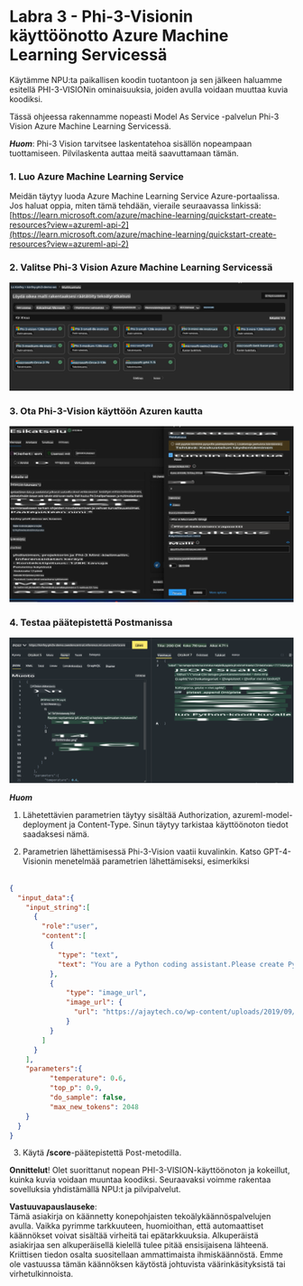 # **Labra 3 - Phi-3-Visionin käyttöönotto Azure Machine Learning Servicessä**

Käytämme NPU:ta paikallisen koodin tuotantoon ja sen jälkeen haluamme esitellä PHI-3-VISIONin ominaisuuksia, joiden avulla voidaan muuttaa kuvia koodiksi.

Tässä ohjeessa rakennamme nopeasti Model As Service -palvelun Phi-3 Vision Azure Machine Learning Servicessä.

***Huom***: Phi-3 Vision tarvitsee laskentatehoa sisällön nopeampaan tuottamiseen. Pilvilaskenta auttaa meitä saavuttamaan tämän.


### **1. Luo Azure Machine Learning Service**

Meidän täytyy luoda Azure Machine Learning Service Azure-portaalissa. Jos haluat oppia, miten tämä tehdään, vieraile seuraavassa linkissä: [https://learn.microsoft.com/azure/machine-learning/quickstart-create-resources?view=azureml-api-2](https://learn.microsoft.com/azure/machine-learning/quickstart-create-resources?view=azureml-api-2)


### **2. Valitse Phi-3 Vision Azure Machine Learning Servicessä**

![Katalogi](../../../../../../../../../translated_images/vison_catalog.e04e9e5f2b6ff115fff30e793e54e617da07251c7b192e1a68e6b050917f45aa.fi.png)


### **3. Ota Phi-3-Vision käyttöön Azuren kautta**

![Käyttöönotto](../../../../../../../../../translated_images/vision_deploy.c0582d08b5d49675c643f3bedc04ae106957304f3cd4702406fa08bea80ba213.fi.png)


### **4. Testaa päätepistettä Postmanissa**

![Testaus](../../../../../../../../../translated_images/vision_test.fb4ff33607077153c7b5dcf37648dc5a9cb550824aeba89963e6b270314fc554.fi.png)


***Huom***

1. Lähetettävien parametrien täytyy sisältää Authorization, azureml-model-deployment ja Content-Type. Sinun täytyy tarkistaa käyttöönoton tiedot saadaksesi nämä.

2. Parametrien lähettämisessä Phi-3-Vision vaatii kuvalinkin. Katso GPT-4-Visionin menetelmää parametrien lähettämiseksi, esimerkiksi

```json

{
  "input_data":{
    "input_string":[
      {
        "role":"user",
        "content":[ 
          {
            "type": "text",
            "text": "You are a Python coding assistant.Please create Python code for image "
          },
          {
              "type": "image_url",
              "image_url": {
                "url": "https://ajaytech.co/wp-content/uploads/2019/09/index.png"
              }
          }
        ]
      }
    ],
    "parameters":{
          "temperature": 0.6,
          "top_p": 0.9,
          "do_sample": false,
          "max_new_tokens": 2048
    }
  }
}

```

3. Käytä **/score**-päätepistettä Post-metodilla.

**Onnittelut**! Olet suorittanut nopean PHI-3-VISION-käyttöönoton ja kokeillut, kuinka kuvia voidaan muuntaa koodiksi. Seuraavaksi voimme rakentaa sovelluksia yhdistämällä NPU:t ja pilvipalvelut.

**Vastuuvapauslauseke**:  
Tämä asiakirja on käännetty konepohjaisten tekoälykäännöspalvelujen avulla. Vaikka pyrimme tarkkuuteen, huomioithan, että automaattiset käännökset voivat sisältää virheitä tai epätarkkuuksia. Alkuperäistä asiakirjaa sen alkuperäisellä kielellä tulee pitää ensisijaisena lähteenä. Kriittisen tiedon osalta suositellaan ammattimaista ihmiskäännöstä. Emme ole vastuussa tämän käännöksen käytöstä johtuvista väärinkäsityksistä tai virhetulkinnoista.
